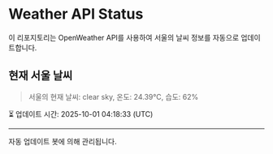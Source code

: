 
# Weather API Status

이 리포지토리는 OpenWeather API를 사용하여 서울의 날씨 정보를 자동으로 업데이트합니다.

## 현재 서울 날씨
> 서울의 현재 날씨: clear sky, 온도: 24.39°C, 습도: 62%

⏳ 업데이트 시간: 2025-10-01 04:18:33 (UTC)

---
자동 업데이트 봇에 의해 관리됩니다.
